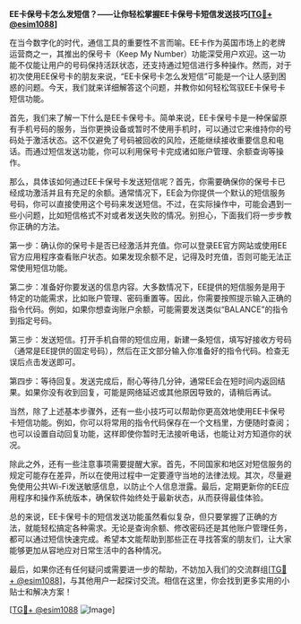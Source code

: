 **EE卡保号卡怎么发短信？——让你轻松掌握EE卡保号卡短信发送技巧[[TG💪+ @esim1088](https://t.me/s/esim1088)]**

在当今数字化的时代，通信工具的重要性不言而喻。EE卡作为英国市场上的老牌运营商之一，其推出的保号卡（Keep My Number）功能深受用户欢迎。这一功能不仅能让用户的号码保持活跃状态，还支持通过短信进行多种操作。然而，对于初次使用EE保号卡的朋友来说，“EE卡保号卡怎么发短信”可能是一个让人感到困惑的问题。今天，我们就来详细解答这个问题，并教你如何轻松驾驭EE卡保号卡短信功能。

首先，我们来了解一下什么是EE卡保号卡。简单来说，EE卡保号卡是一种保留原有手机号码的服务，当你更换设备或暂时不使用手机时，可以通过它来维持你的号码处于激活状态。这不仅避免了号码被回收的风险，还能继续接收重要信息和电话。而通过短信发送功能，你可以利用保号卡完成诸如账户管理、余额查询等操作。

那么，具体该如何通过EE卡保号卡发送短信呢？首先，你需要确保你的保号卡已经成功激活并且有充足的余额。通常情况下，EE会为你提供一个默认的短信服务号码，你可以直接使用这个号码来发送短信。不过，在实际操作中，可能会遇到一些小问题，比如短信格式不对或者发送失败的情况。别担心，下面我们将一步步教你正确的方法。

第一步：确认你的保号卡是否已经激活并充值。你可以登录EE官方网站或使用EE官方应用程序查看账户状态。如果发现余额不足，记得及时充值，否则可能无法正常使用短信功能。

第二步：准备好你要发送的信息内容。大多数情况下，EE提供的短信服务是用于特定的功能需求，比如账户管理、密码重置等。因此，你需要按照提示输入正确的指令代码。例如，如果你想查询账户余额，可能需要发送类似“BALANCE”的指令到指定号码。

第三步：发送短信。打开手机自带的短信应用，新建一条短信，填写好接收方号码（通常是EE提供的固定号码），然后在正文部分输入你准备好的指令代码。检查无误后点击发送即可。

第四步：等待回复。发送完成后，耐心等待几分钟，通常EE会在短时间内返回结果。如果你没有收到回复，可能是网络延迟或其他原因导致的，请稍后再试。

当然，除了上述基本步骤外，还有一些小技巧可以帮助你更高效地使用EE卡保号卡短信功能。例如，你可以将常用的指令代码保存在一个文档里，方便随时查阅；也可以设置自动回复功能，这样即使你暂时无法接听电话，也能让对方知道你的状况。

除此之外，还有一些注意事项需要提醒大家。首先，不同国家和地区对短信服务的规定可能存在差异，所以在使用过程中一定要遵守当地的法律法规。其次，尽量避免使用公共Wi-Fi发送敏感信息，以防止个人信息泄露。最后，定期更新你的EE应用程序和操作系统版本，确保软件始终处于最新状态，从而获得最佳体验。

总的来说，EE卡保号卡的短信发送功能虽然看似复杂，但只要掌握了正确的方法，就能轻松搞定各种需求。无论是查询余额、修改密码还是其他账户管理任务，都可以通过短信快速完成。希望本文能帮助到那些正在寻找答案的朋友们，让大家能够更加从容地应对日常生活中的各种情况。

最后，如果你还有任何疑问或需要进一步的帮助，不妨加入我们的交流群组[[TG💪+ @esim1088](https://t.me/s/esim1088)]，与其他用户一起探讨交流。相信在这里，你会找到更多实用的小贴士和解决方案！

[[TG💪+ @esim1088](https://t.me/s/esim1088) ![Image](https://i.postimg.cc/4NQfJmqS/Snipaste-2025-05-13-00-14-12.png)]